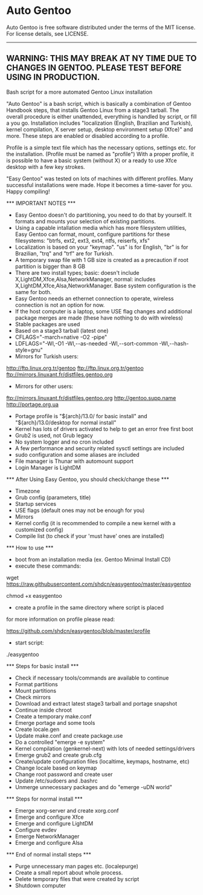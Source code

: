 Auto Gentoo
===========

Auto Gentoo is free software distributed under the terms of the MIT license.
For license details, see LICENSE.

---------------------------------------------------------------------
WARNING:
THIS MAY BREAK AT NY TIME DUE TO CHANGES IN GENTOO. PLEASE TEST BEFORE
USING IN PRODUCTION.
---------------------------------------------------------------------

Bash script for a more automated Gentoo Linux installation

"Auto Gentoo" is a bash script, which is basically a combination of
Gentoo Handbook steps, that installs Gentoo Linux from a stage3 tarball.
The overall procedure is either unattended, everything is handled by script, or fill a you go.
Installation includes "localization (English, Brazilian and Turkish),
kernel compilation, X server setup, desktop environment setup (Xfce)"
and more. These steps are enabled or disabled according to a profile.

Profile is a simple text file which has the necessary options, settings
etc. for the installation. (Profile must be named as "profile") With
a proper profile, it is possible to have a basic system (without X) or
a ready to use Xfce desktop with a few key strokes.

"Easy Gentoo" was tested on lots of machines with different profiles.
Many successful installations were made. Hope it becomes a time-saver
for you. Happy compiling!

*** IMPORTANT NOTES ***
- Easy Gentoo doesn't do partitioning, you need to do that by yourself. It formats and mounts your selection of existing partitions.
- Using a capable intallation media which has more filesystem utilities, Easy Gentoo can format, mount, configure partitions for these filesystems: "btrfs, ext2, ext3, ext4, ntfs, reiserfs, xfs"
- Localization is based on your "keymap". "us" is for English, "br" is for Brazilian, "trq" and "trf" are for Turkish.
- A temporary swap file with 1 GB size is created as a precaution if root partition is bigger than 8 GB
- There are two install types; basic:   doesn't include X,LightDM,Xfce,Alsa,NetworkManager,  normal:  includes X,LightDM,Xfce,Alsa,NetworkManager. Base system configuration is the same for both.
- Easy Gentoo needs an ethernet connection to operate, wireless connection is not an option for now.
- If the host computer is a laptop, some USE flag changes and additional package merges are made (these have nothing to do with wireless)
- Stable packages are used
- Based on a stage3 tarball (latest one)
- CFLAGS="-march=native -O2 -pipe"
- LDFLAGS="-Wl,-O1 -Wl,--as-needed -Wl,--sort-common -Wl,--hash-style=gnu"
- Mirrors for Turkish users:

http://ftp.linux.org.tr/gentoo   ftp://ftp.linux.org.tr/gentoo   ftp://mirrors.linuxant.fr/distfiles.gentoo.org

- Mirrors for other users:

ftp://mirrors.linuxant.fr/distfiles.gentoo.org   http://gentoo.supp.name   http://portage.org.ua

- Portage profile is "${arch}/13.0/ for basic install" and "${arch}/13.0/desktop for normal install"
- Kernel has lots of drivers activated to help to get an error free first boot
- Grub2 is used, not Grub legacy
- No system logger and no cron included
- A few performance and security related sysctl settings are included
- sudo configuration and some aliases are included
- File manager is Thunar with automount support
- Login Manager is LightDM

*** After Using Easy Gentoo, you should check/change these ***
- Timezone
- Grub config (parameters, title)
- Startup services
- USE flags (default ones may not be enough for you)
- Mirrors
- Kernel config (it is recommended to compile a new kernel with a customized config)
- Compile list (to check if your 'must have' ones are installed)

*** How to use ***
- boot from an installation media (ex. Gentoo Minimal Install CD)
- execute these commands:

wget https://raw.githubusercontent.com/shdcn/easygentoo/master/easygentoo

chmod +x easygentoo

- create a profile in the same directory where script is placed

for more information on profile please read:

https://github.com/shdcn/easygentoo/blob/master/profile

- start script:

./easygentoo

*** Steps for basic install ***
- Check if necessary tools/commands are available to continue
- Format partitions
- Mount partitions
- Check mirrors
- Download and extract latest stage3 tarball and portage snapshot
- Continue inside chroot
- Create a temporary make.conf
- Emerge portage and some tools
- Create locale.gen
- Update make.conf and create package.use
- Do a controlled "emerge -e system"
- Kernel compilation (genkernel-next) with lots of needed settings/drivers
- Emerge grub2 and create grub.cfg
- Create/update configuration files (localtime, keymaps, hostname, etc)
- Change locale based on keymap
- Change root password and create user
- Update /etc/sudoers and .bashrc
- Unmerge unnecessary packages and do "emerge -uDN world"

*** Steps for normal install ***

- Emerge xorg-server and create xorg.conf
- Emerge and configure Xfce
- Emerge and configure LightDM
- Configure evdev
- Emerge NetworkManager
- Emerge and configure Alsa

*** End of normal install steps ***

- Purge unnecessary man pages etc. (localepurge)
- Create a small report about whole process.
- Delete temporary files that were created by script
- Shutdown computer
